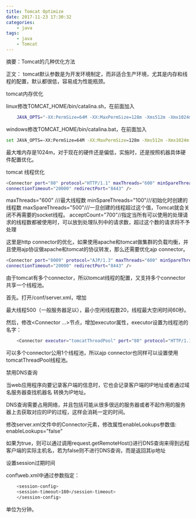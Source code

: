```yaml
---
title: Tomcat Optimize
date: 2017-11-23 17:30:32
categories:
	- java
tags:
	- java
	- Tomcat
---
```

摘要：Tomcat的几种优化方法
<!-- More -->
正文：
tomcat默认参数是为开发环境制定，而非适合生产环境，尤其是内存和线程的配置，默认都很低，容易成为性能瓶颈。

 
tomcat内存优化

linux修改TOMCAT_HOME/bin/catalina.sh，在前面加入
``` bash
	JAVA_OPTS="-XX:PermSize=64M -XX:MaxPermSize=128m -Xms512m -Xmx1024m -Duser.timezone=Asia/Shanghai"
```

windows修改TOMCAT_HOME/bin/catalina.bat，在前面加入
``` bash
set JAVA_OPTS=-XX:PermSize=64M -XX:MaxPermSize=128m -Xms512m -Xmx1024m
```
最大堆内存是1024m，对于现在的硬件还是偏低，实施时，还是按照机器具体硬件配置优化。

 
tomcat 线程优化
``` bash
<Connector port="80" protocol="HTTP/1.1" maxThreads="600" minSpareThreads="100" maxSpareThreads="500" acceptCount="700"
connectionTimeout="20000" redirectPort="8443" />
```
maxThreads="600"       ///最大线程数
minSpareThreads="100"///初始化时创建的线程数
maxSpareThreads="500"///一旦创建的线程超过这个值，Tomcat就会关闭不再需要的socket线程。
acceptCount="700"//指定当所有可以使用的处理请求的线程数都被使用时，可以放到处理队列中的请求数，超过这个数的请求将不予处理

 

这里是http connector的优化，如果使用apache和tomcat做集群的负载均衡，并且使用ajp协议做apache和tomcat的协议转发，那么还需要优化ajp connector。
``` bash
<Connector port="8009" protocol="AJP/1.3" maxThreads="600" minSpareThreads="100" maxSpareThreads="500" acceptCount="700"
connectionTimeout="20000" redirectPort="8443" />
```
 

由于tomcat有多个connector，所以tomcat线程的配置，又支持多个connector共享一个线程池。

首先。打开/conf/server.xml，增加

<Executor name="tomcatThreadPool" namePrefix="catalina-exec-" maxThreads="500" minSpareThreads="20" maxIdleTime="60000" />

最大线程500（一般服务器足以），最小空闲线程数20，线程最大空闲时间60秒。

 

然后，修改<Connector ...>节点，增加executor属性，executor设置为线程池的名字：
``` bash
	<Connector executor="tomcatThreadPool" port="80" protocol="HTTP/1.1"  connectionTimeout="60000" keepAliveTimeout="15000" maxKeepAliveRequests="1"  redirectPort="443" />
```
可以多个connector公用1个线程池，所以ajp connector也同样可以设置使用tomcatThreadPool线程池。

 
禁用DNS查询


当web应用程序向要记录客户端的信息时，它也会记录客户端的IP地址或者通过域名服务器查找机器名 转换为IP地址。

DNS查询需要占用网络，并且包括可能从很多很远的服务器或者不起作用的服务器上去获取对应的IP的过程，这样会消耗一定的时间。

修改server.xml文件中的Connector元素，修改属性enableLookups参数值: enableLookups="false"

如果为true，则可以通过调用request.getRemoteHost()进行DNS查询来得到远程客户端的实际主机名，若为false则不进行DNS查询，而是返回其ip地址

 

 
设置session过期时间

conf\web.xml中通过参数指定：
``` bash
	<session-config>   
	<session-timeout>180</session-timeout>     
	</session-config> 
 ```
单位为分钟。


